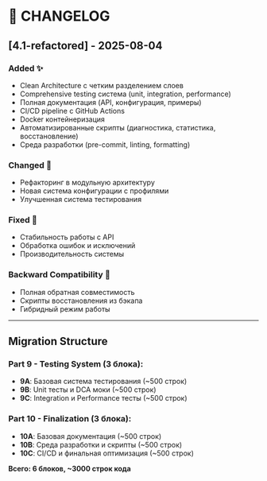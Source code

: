 # 📝 CHANGELOG

## [4.1-refactored] - 2025-08-04

### Added ✨
- Clean Architecture с четким разделением слоев
- Comprehensive testing система (unit, integration, performance)
- Полная документация (API, конфигурация, примеры)
- CI/CD pipeline с GitHub Actions
- Docker контейнеризация
- Автоматизированные скрипты (диагностика, статистика, восстановление)
- Среда разработки (pre-commit, linting, formatting)

### Changed 🔄
- Рефакторинг в модульную архитектуру
- Новая система конфигурации с профилями
- Улучшенная система тестирования

### Fixed 🐛
- Стабильность работы с API
- Обработка ошибок и исключений
- Производительность системы

### Backward Compatibility 🔄
- Полная обратная совместимость
- Скрипты восстановления из бэкапа
- Гибридный режим работы

---

## Migration Structure

### Part 9 - Testing System (3 блока):
- **9A**: Базовая система тестирования (~500 строк)
- **9B**: Unit тесты и DCA моки (~500 строк) 
- **9C**: Integration и Performance тесты (~500 строк)

### Part 10 - Finalization (3 блока):
- **10A**: Базовая документация (~500 строк)
- **10B**: Среда разработки и скрипты (~500 строк)
- **10C**: CI/CD и финальная оптимизация (~500 строк)

**Всего: 6 блоков, ~3000 строк кода**
